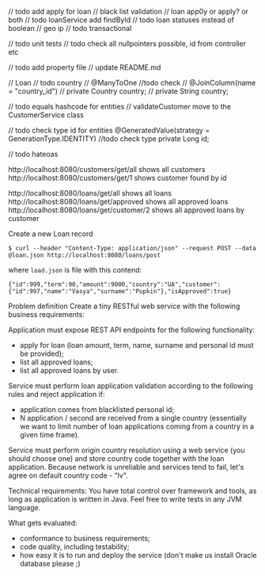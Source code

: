 // todo add apply for loan
// black list validation
// loan app0y or apply? or both
// todo loanService add findById
// todo loan statuses instead of boolean
// geo ip
// todo transactional


// todo unit tests
// todo check all nullpointers possible, id from controller etc

// todo add property file
// update README.md

// Loan
// todo country
//    @ManyToOne  //todo check
//    @JoinColumn(name = "country_id")
//    private Country country;
//    private String country;

// todo equals hashcode for entities
// validateCustomer move to the CustomerService class

// todo check type id for entities
@GeneratedValue(strategy = GenerationType.IDENTITY) //todo check type
    private Long id;

// todo hateoas

http://localhost:8080/customers/get/all shows all customers
http://localhost:8080/customers/get/1 shows customer found by id

http://localhost:8080/loans/get/all shows all loans
http://localhost:8080/loans/get/approved  shows all approved loans
http://localhost:8080/loans/get/customer/2 shows all approved loans by customer


Create a new Loan record
```
$ curl --header "Content-Type: application/json" --request POST --data @loan.json http://localhost:8080/loans/post
```
where `load.json` is file with this contend:

```
{"id":999,"term":90,"amount":9000,"country":"UA","customer":{"id":997,"name":"Vasya","surname":"Pupkin"},"isApproved":true}
```

Problem definition
Create a tiny RESTful web service with the following business requirements:

Application must expose REST API endpoints for the following functionality:
- apply for loan (loan amount, term, name, surname and personal id must be provided);
- list all approved loans;
- list all approved loans by user.

Service must perform loan application validation according to the following rules and reject application if:
- application comes from blacklisted personal id;
- N application / second are received from a single country (essentially we want to limit number of loan applications coming from a country in a given time frame).

Service must perform origin country resolution using a web service (you should choose one) and store country code together with the loan application. Because network is unreliable and services tend to fail, let's agree on default country code - "lv".

Technical requirements:
You have total control over framework and tools, as long as application is written in Java. Feel free to write tests in any JVM language.

What gets evaluated:
- conformance to business requirements;
- code quality, including testability;
- how easy it is to run and deploy the service (don't make us install Oracle database please ;)
